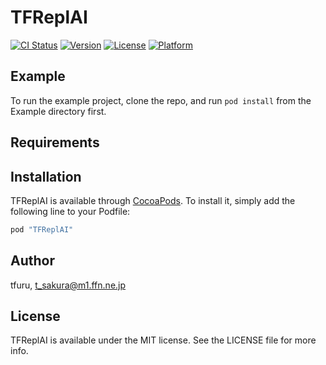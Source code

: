 # TFReplAI

[![CI Status](http://img.shields.io/travis/tfuru/TFReplAI.svg?style=flat)](https://travis-ci.org/tfuru/TFReplAI)
[![Version](https://img.shields.io/cocoapods/v/TFReplAI.svg?style=flat)](http://cocoapods.org/pods/TFReplAI)
[![License](https://img.shields.io/cocoapods/l/TFReplAI.svg?style=flat)](http://cocoapods.org/pods/TFReplAI)
[![Platform](https://img.shields.io/cocoapods/p/TFReplAI.svg?style=flat)](http://cocoapods.org/pods/TFReplAI)

## Example

To run the example project, clone the repo, and run `pod install` from the Example directory first.

## Requirements

## Installation

TFReplAI is available through [CocoaPods](http://cocoapods.org). To install
it, simply add the following line to your Podfile:

```ruby
pod "TFReplAI"
```

## Author

tfuru, t_sakura@m1.ffn.ne.jp

## License

TFReplAI is available under the MIT license. See the LICENSE file for more info.
